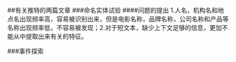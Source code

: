##有关推特的两篇文章
###命名实体试验
####问题的提出
1.人名，机构名和地点名出现频率高，容易被识别出来，但是电影名称，品牌名称，公司名称和产品等名称出现频率低，不容易被发现；2.对于短文本，缺少上下文足够的信息，更加不能从中提取出来有关的特征。

###事件探索